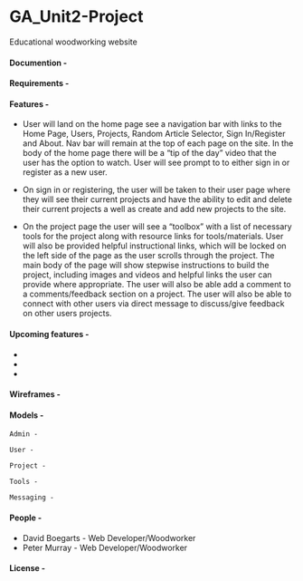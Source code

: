 # GA_Unit2-Project
Educational woodworking website


#### Documention -

#### Requirements -


#### Features -

 * User will land on the home page see a navigation bar with links to the Home Page, Users, Projects, Random Article Selector, Sign In/Register and About. Nav bar will remain at the top of each page on the site. In the body of the home page there will be a “tip of the day” video that the user has the option to watch. User will see prompt to to either sign in or register as a new user.

 *	On sign in or registering, the user will be taken to their user page where they will see their current projects and have the ability to edit and delete their current projects a well as create and add new projects to the site.

 * On the project page the user will see a “toolbox” with a list of necessary tools for the project along with resource links for tools/materials.  User will also be provided helpful instructional links, which will be locked on the left side of the page as the user scrolls through the project. The main body of the page will show stepwise instructions to build the project, including images and videos and helpful links the user can provide where appropriate. The user will also be able add a comment to a comments/feedback section on a project. The user will also be able to connect with other users via direct message to discuss/give feedback on other users projects.

#### Upcoming features -
  *
  *
  *

#### Wireframes -



#### Models - 
	Admin -

	User -

	Project -

	Tools - 

	Messaging - 

#### People - 
 * David Boegarts - Web Developer/Woodworker
 * Peter Murray - Web Developer/Woodworker

#### License -


